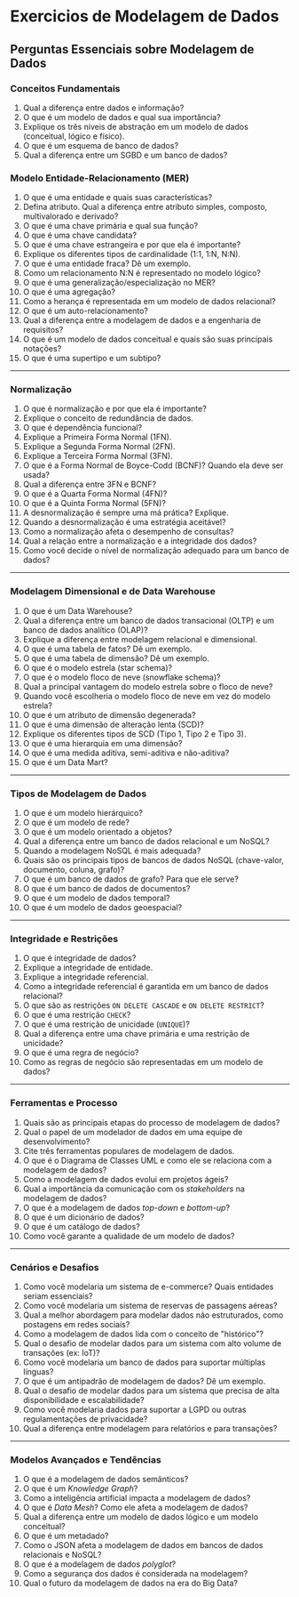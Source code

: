 # Exercicios de Modelagem de Dados

## Perguntas Essenciais sobre Modelagem de Dados

### Conceitos Fundamentais

1. Qual a diferença entre dados e informação?
1. O que é um modelo de dados e qual sua importância?
1. Explique os três níveis de abstração em um modelo de dados (conceitual, lógico e físico).
1. O que é um esquema de banco de dados?
1. Qual a diferença entre um SGBD e um banco de dados?

### Modelo Entidade-Relacionamento (MER)

1. O que é uma entidade e quais suas características?
1. Defina atributo. Qual a diferença entre atributo simples, composto, multivalorado e derivado?
1. O que é uma chave primária e qual sua função?
1. O que é uma chave candidata?
1. O que é uma chave estrangeira e por que ela é importante?
1. Explique os diferentes tipos de cardinalidade (1:1, 1:N, N:N).
1. O que é uma entidade fraca? Dê um exemplo.
1. Como um relacionamento N:N é representado no modelo lógico?
1. O que é uma generalização/especialização no MER?
1. O que é uma agregação?
1. Como a herança é representada em um modelo de dados relacional?
1. O que é um auto-relacionamento?
1. Qual a diferença entre a modelagem de dados e a engenharia de requisitos?
1. O que é um modelo de dados conceitual e quais são suas principais notações?
1. O que é uma supertipo e um subtipo?

---

### Normalização

1. O que é normalização e por que ela é importante?
1. Explique o conceito de redundância de dados.
1. O que é dependência funcional?
1. Explique a Primeira Forma Normal (1FN).
1. Explique a Segunda Forma Normal (2FN).
1. Explique a Terceira Forma Normal (3FN).
1. O que é a Forma Normal de Boyce-Codd (BCNF)? Quando ela deve ser usada?
1. Qual a diferença entre 3FN e BCNF?
1. O que é a Quarta Forma Normal (4FN)?
1. O que é a Quinta Forma Normal (5FN)?
1. A desnormalização é sempre uma má prática? Explique.
1. Quando a desnormalização é uma estratégia aceitável?
1. Como a normalização afeta o desempenho de consultas?
1. Qual a relação entre a normalização e a integridade dos dados?
1. Como você decide o nível de normalização adequado para um banco de dados?

---

### Modelagem Dimensional e de Data Warehouse

1. O que é um Data Warehouse?
1. Qual a diferença entre um banco de dados transacional (OLTP) e um banco de dados analítico (OLAP)?
1. Explique a diferença entre modelagem relacional e dimensional.
1. O que é uma tabela de fatos? Dê um exemplo.
1. O que é uma tabela de dimensão? Dê um exemplo.
1. O que é o modelo estrela (star schema)?
1. O que é o modelo floco de neve (snowflake schema)?
1. Qual a principal vantagem do modelo estrela sobre o floco de neve?
1. Quando você escolheria o modelo floco de neve em vez do modelo estrela?
1. O que é um atributo de dimensão degenerada?
1. O que é uma dimensão de alteração lenta (SCD)?
1. Explique os diferentes tipos de SCD (Tipo 1, Tipo 2 e Tipo 3).
1. O que é uma hierarquia em uma dimensão?
1. O que é uma medida aditiva, semi-aditiva e não-aditiva?
1. O que é um Data Mart?

---

### Tipos de Modelagem de Dados

1. O que é um modelo hierárquico?
1. O que é um modelo de rede?
1. O que é um modelo orientado a objetos?
1. Qual a diferença entre um banco de dados relacional e um NoSQL?
1. Quando a modelagem NoSQL é mais adequada?
1. Quais são os principais tipos de bancos de dados NoSQL (chave-valor, documento, coluna, grafo)?
1. O que é um banco de dados de grafo? Para que ele serve?
1. O que é um banco de dados de documentos?
1. O que é um modelo de dados temporal?
1. O que é um modelo de dados geoespacial?

---

### Integridade e Restrições

1. O que é integridade de dados?
1. Explique a integridade de entidade.
1. Explique a integridade referencial.
1. Como a integridade referencial é garantida em um banco de dados relacional?
1. O que são as restrições `ON DELETE CASCADE` e `ON DELETE RESTRICT`?
1. O que é uma restrição `CHECK`?
1. O que é uma restrição de unicidade (`UNIQUE`)?
1. Qual a diferença entre uma chave primária e uma restrição de unicidade?
1. O que é uma regra de negócio?
1. Como as regras de negócio são representadas em um modelo de dados?

---

### Ferramentas e Processo

1. Quais são as principais etapas do processo de modelagem de dados?
1. Qual o papel de um modelador de dados em uma equipe de desenvolvimento?
1. Cite três ferramentas populares de modelagem de dados.
1. O que é o Diagrama de Classes UML e como ele se relaciona com a modelagem de dados?
1. Como a modelagem de dados evolui em projetos ágeis?
1. Qual a importância da comunicação com os *stakeholders* na modelagem de dados?
1. O que é a modelagem de dados *top-down* e *bottom-up*?
1. O que é um dicionário de dados?
1. O que é um catálogo de dados?
1. Como você garante a qualidade de um modelo de dados?

---

### Cenários e Desafios

1. Como você modelaria um sistema de e-commerce? Quais entidades seriam essenciais?
1. Como você modelaria um sistema de reservas de passagens aéreas?
1. Qual a melhor abordagem para modelar dados não estruturados, como postagens em redes sociais?
1. Como a modelagem de dados lida com o conceito de "histórico"?
1. Qual o desafio de modelar dados para um sistema com alto volume de transações (ex: IoT)?
1. Como você modelaria um banco de dados para suportar múltiplas línguas?
1. O que é um antipadrão de modelagem de dados? Dê um exemplo.
1. Qual o desafio de modelar dados para um sistema que precisa de alta disponibilidade e escalabilidade?
1. Como você modelaria dados para suportar a LGPD ou outras regulamentações de privacidade?
1. Qual a diferença entre modelagem para relatórios e para transações?

---

### Modelos Avançados e Tendências

1. O que é a modelagem de dados semânticos?
1. O que é um *Knowledge Graph*?
1. Como a inteligência artificial impacta a modelagem de dados?
1. O que é *Data Mesh*? Como ele afeta a modelagem de dados?
1. Qual a diferença entre um modelo de dados lógico e um modelo conceitual?
1. O que é um metadado?
1. Como o JSON afeta a modelagem de dados em bancos de dados relacionais e NoSQL?
1. O que é a modelagem de dados *polyglot*?
1. Como a segurança dos dados é considerada na modelagem?
1. Qual o futuro da modelagem de dados na era do Big Data?
